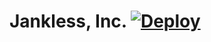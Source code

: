 # Jankless, Inc. [![Deploy](https://github.com/jankless/jankless/actions/workflows/main.yml/badge.svg)](https://github.com/jankless/jankless/actions/workflows/main.yml)
